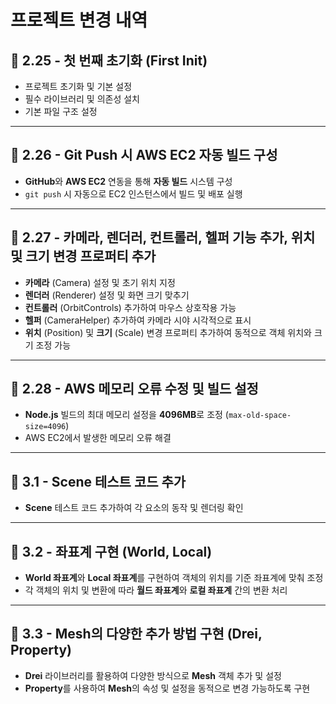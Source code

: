 # 프로젝트 변경 내역

## 🌟 2.25 - 첫 번째 초기화 (First Init)
- 프로젝트 초기화 및 기본 설정
- 필수 라이브러리 및 의존성 설치
- 기본 파일 구조 설정

---

## 🌟 2.26 - Git Push 시 AWS EC2 자동 빌드 구성
- **GitHub**와 **AWS EC2** 연동을 통해 **자동 빌드** 시스템 구성
- `git push` 시 자동으로 EC2 인스턴스에서 빌드 및 배포 실행

---

## 🌟 2.27 - 카메라, 렌더러, 컨트롤러, 헬퍼 기능 추가, 위치 및 크기 변경 프로퍼티 추가
- **카메라** (Camera) 설정 및 초기 위치 지정
- **렌더러** (Renderer) 설정 및 화면 크기 맞추기
- **컨트롤러** (OrbitControls) 추가하여 마우스 상호작용 가능
- **헬퍼** (CameraHelper) 추가하여 카메라 시야 시각적으로 표시
- **위치** (Position) 및 **크기** (Scale) 변경 프로퍼티 추가하여 동적으로 객체 위치와 크기 조정 가능

---

## 🌟 2.28 - AWS 메모리 오류 수정 및 빌드 설정
- **Node.js** 빌드의 최대 메모리 설정을 **4096MB**로 조정 (`max-old-space-size=4096`)
- AWS EC2에서 발생한 메모리 오류 해결

---

## 🌟 3.1 - Scene 테스트 코드 추가
- **Scene** 테스트 코드 추가하여 각 요소의 동작 및 렌더링 확인

---

## 🌟 3.2 - 좌표계 구현 (World, Local)
- **World 좌표계**와 **Local 좌표계**를 구현하여 객체의 위치를 기준 좌표계에 맞춰 조정
- 각 객체의 위치 및 변환에 따라 **월드 좌표계**와 **로컬 좌표계** 간의 변환 처리

---

## 🌟 3.3 - Mesh의 다양한 추가 방법 구현 (Drei, Property)
- **Drei** 라이브러리를 활용하여 다양한 방식으로 **Mesh** 객체 추가 및 설정
- **Property**를 사용하여 **Mesh**의 속성 및 설정을 동적으로 변경 가능하도록 구현
